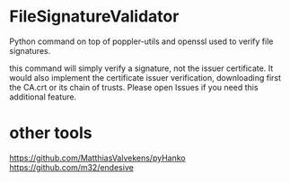# FileSignatureValidator
Python command on top of poppler-utils and openssl used to verify file signatures.

this command will simply verify a signature, not the issuer certificate.
It would also implement the certificate issuer verification, downloading first the CA.crt or its chain of trusts.
Please open Issues if you need this additional feature.

# other tools

https://github.com/MatthiasValvekens/pyHanko
https://github.com/m32/endesive
